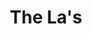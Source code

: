 ---
title: "The La's"
summary: "English indie rock band formed in 1984 in Liverpool around the core duo Lee Mavers and John Power ."
image: "the-la-s.jpg"
---